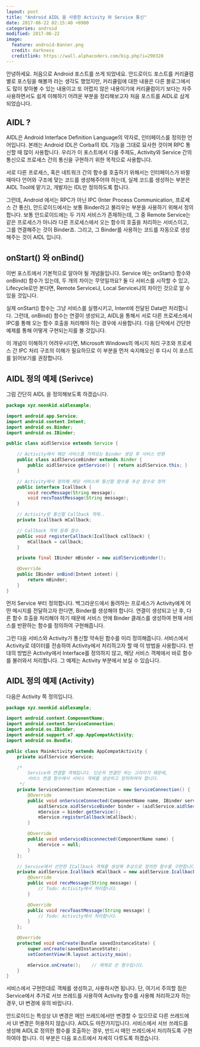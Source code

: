 ```yaml
---
layout: post
title: "Android AIDL 을 사용한 Activity 와 Service 통신"
date: 2017-06-22 02:15:40 +0900
categories: android
modified: 2017-06-22
image:
  feature: android-Banner.png
  credit: darkness
  creditlink: https://wall.alphacoders.com/big.php?i=290328
---
```


안녕하세요. 처음으로 Android 포스트를 쓰게 되었네요. 안드로이드 포스트를 커리큘럼별로 포스팅을 해볼까 라는 생각도 했었지만, 커리큘럼에 대한 내용은 다른 블로그에서도 많이 찾아볼 수 있는 내용이고 또 어렵지 않은 내용이기에 커리큘럼이기 보다는 자주 사용하면서도 쉽게 이해하기 어려운 부분을 정리해보고자 처음 포스트를 AIDL로 삼게 되었습니다.



## AIDL ?

AIDL은 Android Interface Definition Language의 약자로, 인터페이스를 정의한 언어입니다. 본래는 Android IDL은 Corba의 IDL 기능을 그대로 묘사한 것이며 RPC 통신할 때 많이 사용합니다. 우리가 이 포스트에서 다룰 주제도, Activity와 Service 간의 통신으로 프로세스 간의 통신을 구현하기 위한 목적으로 사용합니다.

서로 다른 프로세스, 혹은 네트워크 간의 함수를 호출하기 위해서는 인터페이스가 바뀔 때마다 언어와 구조에 맞는 코드를 생성해주어야 하는데, 실제 코드를 생성하는 부분은 AIDL Tool에 맡기고, 개발자는 IDL만 정의하도록 합니다.

그런데, Android 에서는 RPC가 아닌 IPC (Inter Process Communication, 프로세스 간 통신), 안드로이드에서는 보통 Binder라고 불리우는 부분을 사용하기 위해서 정의합니다. 보통 안드로이드에는 두 가지 서비스가 존재하는데, 그 중 Remote Service는 같은 프로세스가 아니라 다른 프로세스에서 오는 함수의 호출을 처리하는 서비스이고, 그를 연결해주는 것이 Binder죠. 그리고, 그 Binder를 사용하는 코드를 자동으로 생성해주는 것이 AIDL 입니다.



## onStart() 와 onBind()

이번 포스트에서 기본적으로 알아야 될 개념들입니다. Service 에는 onStart() 함수와 onBind() 함수가 있는데, 두 개의 차이는 무엇일까요? 둘 다 서비스를 시작할 수 있고, Lifecycle로만 본다면, Remote Service냐, Local Service냐의 차이인 것으로 알 수 있을 것입니다.

실제 onStart() 함수는 그냥 서비스를 실행시키고, Intent에 전달된 Data만 처리합니다. 그런데, onBind() 함수는 연결이 생성되고, AIDL을 통해서 서로 다른 프로세스에서 IPC를 통해 오는 함수 호출을 처리해야 하는 경우에 사용합니다. 다음 단락에서 간단한 예제를 통해 어떻게 구현되는지를 볼 것입니다.

이 개념이 이해하기 어려우시다면, Microsoft Windows의 메시지 처리 구조와 프로세스 간 IPC 처리 구조의 이해가 필요하므로 이 부분을 먼저 숙지해오신 후 다시 이 포스트를 읽어보기를 권장합니다.



## AIDL 정의 예제 (Serivce)

그럼 간단히 AIDL 을 정의해보도록 하겠습니다. 

``` java
package xyz.neonkid.aidlexample;

import android.app.Service;
import android.content.Intent;
import android.os.Binder;
import android.os.IBinder;

public class aidlService extends Service {

    // Activity에서 해당 서비스를 가져오는 Binder 생성 후 서비스 반환
    public class aidlServiceBinder extends Binder {
        public aidlService getService() { return aidlService.this; }
    }

    // Activity에서 정의해 해당 서비스와 통신할 함수를 추상 함수로 정의
    public interface Icallback {
        void recvMessage(String message);
        void recvToastMessage(String message);
    }

    // Activity랑 통신할 Callback 객체..
    private Icallback mCallback;

    // Callback 객체 등록 함수..
    public void registerCallback(Icallback callback) {
        mCallback = callback;
    }

    private final IBinder mBinder = new aidlServiceBinder();

    @Override
    public IBinder onBind(Intent intent) {
        return mBinder;
    }
}

```

먼저 Service 부터 정의합니다. 백그라운드에서 돌려하는 프로세스가 Activity에게 어떤 메시지를 전달하고자 한다면, Binder를 생성해야 합니다. 연결이 생성되고 난 후, 다른 함수 호출을 처리해야 하기 때문에 서비스 안에 Binder 클래스를 생성하여 현재 서비스를 반환하는 함수를 정의하여 구현해줍니다.

그런 다음 서비스와 Activity가 통신할 약속된 함수를 미리 정의해줍니다. 서비스에서 Activity로 데이터를 전송하여 Activity에서 처리하고자 할 때 이 방법을 사용합니다. 반대의 방법은 Activity에서 Interface를 정의하지 않고, 해당 서비스 객체에서 바로 함수를 불러와서 처리합니다. 그 예제는 Activity 부분에서 보실 수 있습니다.



## AIDL 정의 예제 (Activity)

다음은 Activity 쪽 정의입니다.

```java
package xyz.neonkid.aidlexample;

import android.content.ComponentName;
import android.content.ServiceConnection;
import android.os.IBinder;
import android.support.v7.app.AppCompatActivity;
import android.os.Bundle;

public class MainActivity extends AppCompatActivity {
    private aidlService mService;

    /*
        Service와 연결할 객체입니다. 단순히 연결만 하는 고리이기 때문에,
        서비스 연결 함수에서 서비스 객체를 생성하고 정의하여야 합니다.
     */
    private ServiceConnection mConnection = new ServiceConnection() {
        @Override
        public void onServiceConnected(ComponentName name, IBinder service) {
            aidlService.aidlServiceBinder binder = (aidlService.aidlServiceBinder)service;
            mService = binder.getService();
            mService.registerCallback(mCallback);
        }

        @Override
        public void onServiceDisconnected(ComponentName name) {
            mService = null;
        }
    };

    // Service에서 선언한 ICallback 객체를 생성해 추상으로 정의한 함수를 구현합니다.
    private aidlService.Icallback mCallback = new aidlService.Icallback() {
        @Override
        public void recvMessage(String message) {
            // Todo: Activity에서 처리합니다.
        }

        @Override
        public void recvToastMessage(String message) {
            // Todo: Activity에서 처리합니다.
        }
    };

    @Override
    protected void onCreate(Bundle savedInstanceState) {
        super.onCreate(savedInstanceState);
        setContentView(R.layout.activity_main);

        mService.onCreate();    // 예제로 쓴 함수입니다.
    }
}

```

서비스에서 구현한대로 객체를 생성하고, 사용하시면 됩니다. 단, 여기서 주의할 점은 Service에서 추가로 서브 쓰레드를 사용하여 Activity 함수를 사용해 처리하고자 하는 경우, UI 변경에 유의 바랍니다. 

안드로이드는 특성상 UI 변경은 메인 쓰레드에서만 변경할 수 있으므로 다른 쓰레드에서 UI 변경은 허용하지 않습니다. AIDL도 마찬가지입니다. 서비스에서 서브 쓰레드를 생성해 AIDL로 정의한 함수를 호출하는 경우, 반드시 메인 쓰레드에서 처리하도록 구현하여야 합니다. 이 부분은 다음 포스트에서 자세히 다루도록 하겠습니다.

